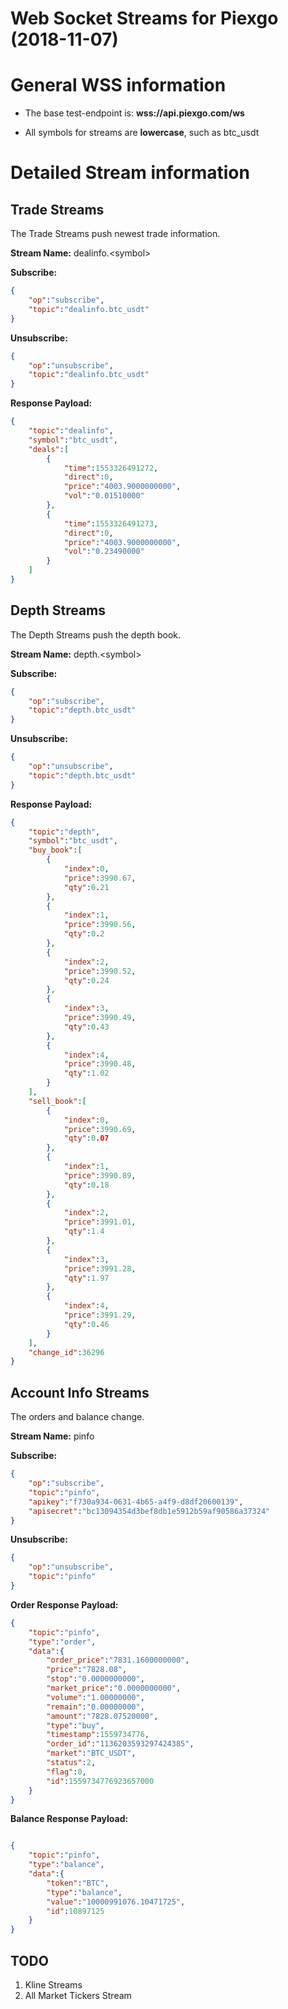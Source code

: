 # Web Socket Streams for Piexgo (2018-11-07)

# General WSS information

* The base test-endpoint is: **wss://api.piexgo.com/ws**

* All symbols for streams are **lowercase**, such as btc_usdt

  

# Detailed Stream information

## Trade Streams

The Trade Streams push newest trade information.

  

**Stream Name:** dealinfo.\<symbol>

**Subscribe:**
```json
{
    "op":"subscribe",
    "topic":"dealinfo.btc_usdt"
}
```
**Unsubscribe:**
```json
{
    "op":"unsubscribe",
    "topic":"dealinfo.btc_usdt"
}
```

**Response Payload:**

```json
{
    "topic":"dealinfo",
    "symbol":"btc_usdt",
    "deals":[
        {
            "time":1553326491272,
            "direct":0,
            "price":"4003.9000000000",
            "vol":"0.01510000"
        },
        {
            "time":1553326491273,
            "direct":0,
            "price":"4003.9000000000",
            "vol":"0.23490000"
        }
    ]
}
```

  

## Depth Streams

The Depth Streams push the depth book. 

  

**Stream Name:** depth.\<symbol>

**Subscribe:**
```json
{
    "op":"subscribe",
    "topic":"depth.btc_usdt"
}
```
**Unsubscribe:**
```json
{
    "op":"unsubscribe",
    "topic":"depth.btc_usdt"
}
```
**Response Payload:**
```json
{
    "topic":"depth",
    "symbol":"btc_usdt",
    "buy_book":[
        {
            "index":0,
            "price":3990.67,
            "qty":0.21
        },
        {
            "index":1,
            "price":3990.56,
            "qty":0.2
        },
        {
            "index":2,
            "price":3990.52,
            "qty":0.24
        },
        {
            "index":3,
            "price":3990.49,
            "qty":0.43
        },
        {
            "index":4,
            "price":3990.48,
            "qty":1.02
        }
    ],
    "sell_book":[
        {
            "index":0,
            "price":3990.69,
            "qty":0.07
        },
        {
            "index":1,
            "price":3990.89,
            "qty":0.18
        },
        {
            "index":2,
            "price":3991.01,
            "qty":1.4
        },
        {
            "index":3,
            "price":3991.28,
            "qty":1.97
        },
        {
            "index":4,
            "price":3991.29,
            "qty":0.46
        }
    ],
    "change_id":36296
}
```

## Account Info Streams

The orders and balance change. 

  

**Stream Name:** pinfo

**Subscribe:**
```json
{
    "op":"subscribe",
    "topic":"pinfo",
    "apikey":"f730a934-0631-4b65-a4f9-d8df20600139",
    "apisecret":"bc13094354d3bef8db1e5912b59af90586a37324"
}
```
**Unsubscribe:**
```json
{
    "op":"unsubscribe",
    "topic":"pinfo"
}
```
**Order Response Payload:**
```json
{
    "topic":"pinfo",
    "type":"order",
    "data":{
        "order_price":"7831.1600000000",
        "price":"7828.08",
        "stop":"0.0000000000",
        "market_price":"0.0000000000",
        "volume":"1.00000000",
        "remain":"0.00000000", 
        "amount":"7828.07520000",
        "type":"buy",
        "timestamp":1559734776,
        "order_id":"1136203593297424385",
        "market":"BTC_USDT",
        "status":2, 
        "flag":0,
        "id":1559734776923657000
    }
}
```
**Balance Response Payload:**
```json

{
    "topic":"pinfo",
    "type":"balance",
    "data":{
        "token":"BTC",
        "type":"balance",
        "value":"10000991076.10471725",
        "id":10897125
    }
}
```

## TODO
1. Kline Streams
2. All Market Tickers Stream
